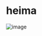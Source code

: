 # heima

![image](https://user-images.githubusercontent.com/77725730/138253732-2dfe0ab1-1297-474d-a7b7-3b93eb8d4ea2.png)
